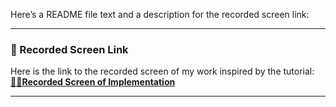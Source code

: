 Here’s a README file text and a description for the recorded screen link:

---


### 🔗 Recorded Screen Link

Here is the link to the recorded screen of my work inspired by the tutorial:  
**[📍📍Recorded Screen of Implementation](https://youtu.be/zPl7Lt6EBwo)**

--------------------------------------
